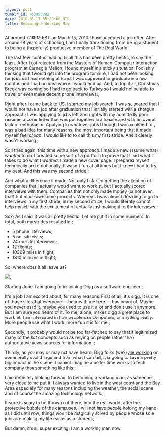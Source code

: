 ```yaml
---
layout: post
tumblr_id: 453853282
date: 2010-03-17 05:29:00 UTC
title: Becoming a Working Man
---
```


At around 7:16PM EST on March 15, 2010 I have accepted a job offer. After around 18 years of schooling, I am finally transitioning from being a student to being a (hopefully) productive member of The Real World.

The last few months leading to all this has been pretty hectic, to say the least. After I got rejected from the Masters of Human-Computer Interaction program at Carnegie Mellon, I found myself in a sticky situation. Foolishly thinking that I would get into the program for sure, I had not been looking for jobs so I had nothing at hand. I was supposed to graduate in a few months and I had no idea where I would end up. And, to top it all, Christmas Break was coming so I had to go back to Turkey so I would not be able to travel or even make decent phone interviews.;

Right after I came back to US, I started my job search. I was so scared that I would not have a job after graduation that I initially started with a shotgun approach; I was applying to jobs left and right with my admittedly poor resume, a cover letter that was put together in a hassle and with an overall lack of enthusiasm. Applying to whatever jobs I though I was qualified for, was a bad idea for many reasons, the most important being that it made myself feel _cheap_. I would like to to call this my first stride. And it clearly wasn't working.;

So I tried again, this time with a new approach. I made a new resume what I _wanted_ to do. I created some sort of a portfolio to prove that I had what it takes to do what I _wanted_. I made a new cover page. I prepared myself technically and emotionally. It wasn't fun at all times but I knew I had to try my best. And this was my second stride.;

And what a difference it made. Not only I started getting the attention of companies that I actually would want to work at, but I actually scored interviews with them. Companies that not only made money (or not even that) but made awesome products. Whereas I was almost dreading to go to interviews in my first stride, in my second stride, I would literally cannot help myself with the excitement of actually just making it to the interviews.;

So?;
As I said, it was all pretty hectic. Let me put it in some numbers. In total, both my strides resulted in:;

* 5 phone interviews;
* 5 on-site visits;
* 24 on-site interviews;
* 12 flights;
* 10309 miles in flight;
* 1810 minutes in flight;

So, where does it all leave us?

<img src="http://media.tumblr.com/tumblr_kzet1ditkZ1qazj16.png" />;

Starting June, I am going to be joining Digg as a software engineer.;

It's a job I am excited about, for many reasons. First of all, it's digg. It is one of those sites that everyone — bear with me here — has heard of. Maybe you never used it, maybe you used to use it a lot and don't use it anymore. But I am sure you heard of it. To me, alone, makes digg a great place to work at. I am interested in how people use computers, or anything really. More people use what I work, more fun it is for me.;

Secondly, it probably would not be too far-fetched to say that it legitimized many of the _hot_ concepts such as relying on people rather than authoritative news sources for information. ;

Thirdly, as you may or may not have heard, Digg folks (we?) [are working](http://mashable.com/2010/03/13/new-digg/) on some really cool things and from what I can tell, it is going to have a pretty big impact in the scene. I cannot imagine a better time work at a tech company than something like this.;

I am definitely looking forward to becoming a working man, as someone very close to me put it. I always wanted to live in the west coast and the Bay Area especially for many reasons including the weather, the social scene and of course the amazing technology network.;

It sure is scary to be thrown out there, into the real world, after the protective bubble of the campuses. I will not have people holding my hand as I did until now; things won't be magically solved by people whose sole jobs are making my life easier as a student.;

But damn, it's all super exciting. I am a working man now.